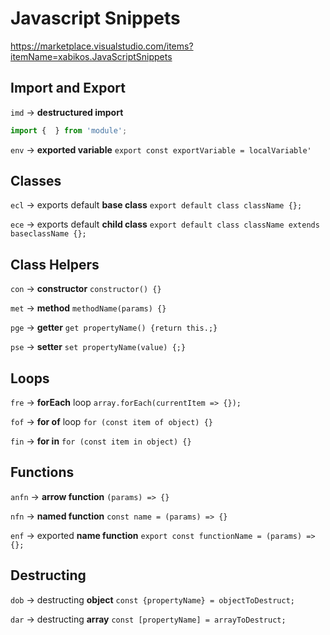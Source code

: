 # Javascript Snippets

https://marketplace.visualstudio.com/items?itemName=xabikos.JavaScriptSnippets

## Import and Export

`imd` → **destructured import**

```JavaScript
import {  } from 'module';
```

`env` → **exported variable** ```export const exportVariable = localVariable'```

## Classes
`ecl` →	exports default **base class** `export default class className {};`

`ece` →	exports default **child class** `export default class className extends baseclassName {};`

## Class Helpers

`con` →	**constructor** `constructor() {}`

`met` →	**method** `methodName(params) {}`

`pge` →	**getter** `get propertyName() {return this.;}`

`pse` →	**setter** `set propertyName(value) {;}`

## Loops
`fre` →	**forEach** loop `array.forEach(currentItem => {});`

`fof` →	**for of** loop `for (const item of object) {}`

`fin` →	**for in** `for (const item in object) {}`

## Functions

`anfn` → **arrow function** `(params) => {}`

`nfn` →	**named function** `const name = (params) => {}`

`enf` →	exported **name function** `export const functionName = (params) => {};`

## Destructing

`dob` →	destructing **object** `const {propertyName} = objectToDestruct;`

`dar` →	destructing **array** `const [propertyName] = arrayToDestruct;`
````
